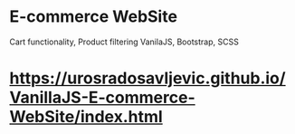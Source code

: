 # E-commerce WebSite

 Cart functionality, Product filtering
 VanilaJS, Bootstrap, SCSS

# https://urosradosavljevic.github.io/VanillaJS-E-commerce-WebSite/index.html
